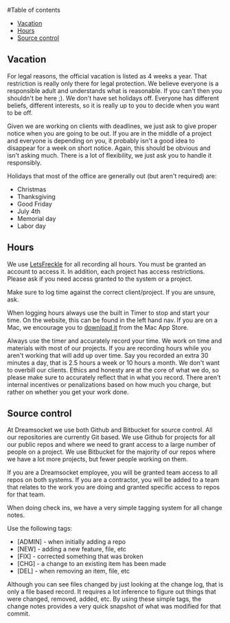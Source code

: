 #Table of contents
* [Vacation](#vacation)
* [Hours](#hours)
* [Source control](#sourcecontrol)

## <a name="vacation">Vacation</a>
For legal reasons, the official vacation is listed as 4 weeks a year. That restriction is really only there for legal protection. We believe everyone is a responsible adult and understands what is reasonable. If you can't then you shouldn't be here ;).  We don't have set holidays off. Everyone has different beliefs, different interests, so it is really up to you to decide when you want to be off.

Given we are working on clients with deadlines, we just ask to give proper notice when you are going to be out. If you are in the middle of a project and everyone is depending on you, it probably isn't a good idea to disappear for a week on short notice. Again, this should be obvious and isn't asking much. There is a lot of flexibility, we just ask you to handle it responsibly.

Holidays that most of the office are generally out (but aren't required) are:

* Christmas
* Thanksgiving
* Good Friday
* July 4th
* Memorial day
* Labor day


## <a name="hours">Hours</a>
We use [LetsFreckle](http://dreamsocket.letsfreckle.com) for all recording all hours. You must be granted an account to access it. In addition, each project has access restrictions. Please ask if you need access granted to the system or a project. 

Make sure to log time against the correct client/project. If you are unsure, ask. 

When logging hours always use the built in Timer to stop and start your time. On the website, this can be found in the left hand nav. If you are on a Mac, we encourage you to [download it](https://itunes.apple.com/us/app/freckle/id879917538?mt=12&ign-mpt=uo%3D4) from the Mac App Store.

Always use the timer and accurately record your time. We work on time and materials with most of our projects. If you are recording hours while you aren't working that will add up over time. Say you recorded an extra 30 minutes a day, that is 2.5 hours a week or 10 hours a month. We don't want to overbill our clients. Ethics and honesty are at the core of what we do, so please make sure to accurately reflect that in what you record. There aren't internal incentives or penalizations based on how much you charge, but rather on whether you get your work done.  


## <a name="sourcecontrol">Source control</a>
At Dreamsocket we use both Github and Bitbucket for source control. All our repositories are currently Git based. We use Github for projects for all our public repos and where we need to grant access to a large number of people on a project. We use Bitbucket for the majority of our repos where we have a lot more projects, but fewer people working on them.

If you are a Dreamsocket employee, you will be granted team access to all repos on both systems. If you are a contractor, you will be added to a team that relates to the work you are doing and granted specific access to repos for that team.

When doing check ins, we have a very simple tagging system for all change notes.

Use the following tags:

* [ADMIN] - when initially adding a repo
* [NEW] - adding a new feature, file, etc
* [FIX] - corrected something that was broken
* [CHG] - a change to an existing item has been made
* [DEL] - when removing an item, file, etc

Although you can see files changed by just looking at the change log, that is only a file based record. It requires a lot inference to figure out things that were changed, removed, added, etc. By using these simple tags, the change notes provides a very quick snapshot of what was modified for that commit.



